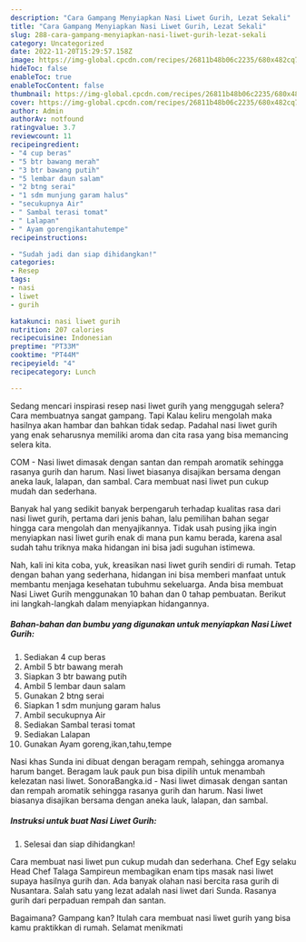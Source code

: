 ```yaml
---
description: "Cara Gampang Menyiapkan Nasi Liwet Gurih, Lezat Sekali"
title: "Cara Gampang Menyiapkan Nasi Liwet Gurih, Lezat Sekali"
slug: 288-cara-gampang-menyiapkan-nasi-liwet-gurih-lezat-sekali
category: Uncategorized
date: 2022-11-20T15:29:57.158Z
image: https://img-global.cpcdn.com/recipes/26811b48b06c2235/680x482cq70/nasi-liwet-gurih-foto-resep-utama.jpg
hideToc: false
enableToc: true
enableTocContent: false
thumbnail: https://img-global.cpcdn.com/recipes/26811b48b06c2235/680x482cq70/nasi-liwet-gurih-foto-resep-utama.jpg
cover: https://img-global.cpcdn.com/recipes/26811b48b06c2235/680x482cq70/nasi-liwet-gurih-foto-resep-utama.jpg
author: Admin
authorAv: notfound
ratingvalue: 3.7
reviewcount: 11
recipeingredient:
- "4 cup beras"
- "5 btr bawang merah"
- "3 btr bawang putih"
- "5 lembar daun salam"
- "2 btng serai"
- "1 sdm munjung garam halus"
- "secukupnya Air"
- " Sambal terasi tomat"
- " Lalapan"
- " Ayam gorengikantahutempe"
recipeinstructions:

- "Sudah jadi dan siap dihidangkan!"
categories:
- Resep
tags:
- nasi
- liwet
- gurih

katakunci: nasi liwet gurih 
nutrition: 207 calories
recipecuisine: Indonesian
preptime: "PT33M"
cooktime: "PT44M"
recipeyield: "4"
recipecategory: Lunch

---
```



Sedang mencari inspirasi resep nasi liwet gurih yang menggugah selera? Cara membuatnya sangat gampang. Tapi Kalau keliru mengolah maka hasilnya akan hambar dan bahkan tidak sedap. Padahal nasi liwet gurih yang enak seharusnya memiliki aroma dan cita rasa yang bisa memancing selera kita.


COM - Nasi liwet dimasak dengan santan dan rempah aromatik sehingga rasanya gurih dan harum. Nasi liwet biasanya disajikan bersama dengan aneka lauk, lalapan, dan sambal. Cara membuat nasi liwet pun cukup mudah dan sederhana.

Banyak hal yang sedikit banyak berpengaruh terhadap kualitas rasa dari nasi liwet gurih, pertama dari jenis bahan, lalu pemilihan bahan segar hingga cara mengolah dan menyajikannya. Tidak usah pusing jika ingin menyiapkan nasi liwet gurih enak di mana pun kamu berada, karena asal sudah tahu triknya maka hidangan ini bisa jadi suguhan istimewa.


Nah, kali ini kita coba, yuk, kreasikan nasi liwet gurih sendiri di rumah. Tetap dengan bahan yang sederhana, hidangan ini bisa memberi manfaat untuk membantu menjaga kesehatan tubuhmu sekeluarga. Anda bisa membuat Nasi Liwet Gurih menggunakan 10 bahan dan 0 tahap pembuatan. Berikut ini langkah-langkah dalam menyiapkan hidangannya.

<!--inarticleads1-->

##### Bahan-bahan dan bumbu yang digunakan untuk menyiapkan Nasi Liwet Gurih:

1. Sediakan 4 cup beras
1. Ambil 5 btr bawang merah
1. Siapkan 3 btr bawang putih
1. Ambil 5 lembar daun salam
1. Gunakan 2 btng serai
1. Siapkan 1 sdm munjung garam halus
1. Ambil secukupnya Air
1. Sediakan  Sambal terasi tomat
1. Sediakan  Lalapan
1. Gunakan  Ayam goreng,ikan,tahu,tempe


Nasi khas Sunda ini dibuat dengan beragam rempah, sehingga aromanya harum banget. Beragam lauk pauk pun bisa dipilih untuk menambah kelezatan nasi liwet. SonoraBangka.id - Nasi liwet dimasak dengan santan dan rempah aromatik sehingga rasanya gurih dan harum. Nasi liwet biasanya disajikan bersama dengan aneka lauk, lalapan, dan sambal. 

<!--inarticleads2-->

##### Instruksi untuk buat Nasi Liwet Gurih:


1. Selesai dan siap dihidangkan!

Cara membuat nasi liwet pun cukup mudah dan sederhana. Chef Egy selaku Head Chef Talaga Sampireun membagikan enam tips masak nasi liwet supaya hasilnya gurih dan. Ada banyak olahan nasi bercita rasa gurih di Nusantara. Salah satu yang lezat adalah nasi liwet dari Sunda. Rasanya gurih dari perpaduan rempah dan santan. 

Bagaimana? Gampang kan? Itulah cara membuat nasi liwet gurih yang bisa kamu praktikkan di rumah. Selamat menikmati
